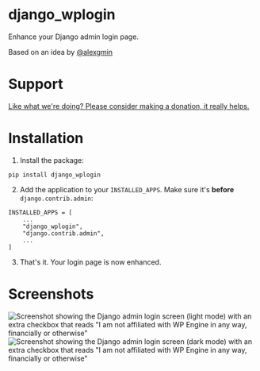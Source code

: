# django_wplogin
Enhance your Django admin login page.

Based on an idea by [@alexgmin](https://github.com/alexgmin)

# Support

[Like what we're doing? Please consider making a donation, it really helps.](https://www.djangoproject.com/fundraising/)

# Installation

1) Install the package:
```
pip install django_wplogin
```

2) Add the application to your `INSTALLED_APPS`. Make sure it's **before** `django.contrib.admin`:
```
INSTALLED_APPS = [
    ...
    "django_wplogin",
    "django.contrib.admin",
    ...
]
```

3) That's it. Your login page is now enhanced.


# Screenshots

![Screenshot showing the Django admin login screen (light mode) with an extra checkbox that reads "I am not affiliated with WP Engine in any way, financially or otherwise"](https://blog.bmispelon.rocks/files/django_wplogin_screenshot_light2.png)
![Screenshot showing the Django admin login screen (dark mode) with an extra checkbox that reads "I am not affiliated with WP Engine in any way, financially or otherwise"](https://blog.bmispelon.rocks/files/django_wplogin_screenshot_dark2.png)
